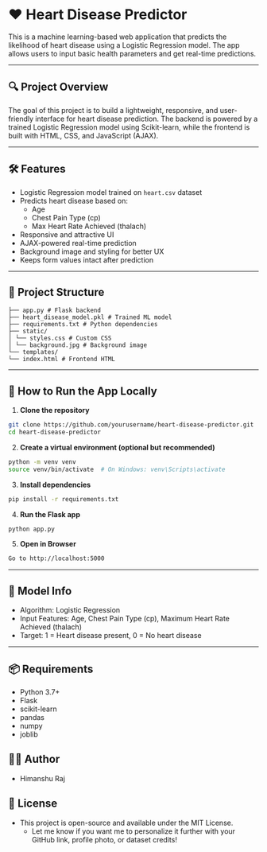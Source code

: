 # ❤️ Heart Disease Predictor

This is a machine learning-based web application that predicts the likelihood of heart disease using a Logistic Regression model. The app allows users to input basic health parameters and get real-time predictions.

---

## 🔍 Project Overview

The goal of this project is to build a lightweight, responsive, and user-friendly interface for heart disease prediction. The backend is powered by a trained Logistic Regression model using Scikit-learn, while the frontend is built with HTML, CSS, and JavaScript (AJAX).

---

## 🛠️ Features

- Logistic Regression model trained on `heart.csv` dataset
- Predicts heart disease based on:
  - Age
  - Chest Pain Type (cp)
  - Max Heart Rate Achieved (thalach)
- Responsive and attractive UI
- AJAX-powered real-time prediction
- Background image and styling for better UX
- Keeps form values intact after prediction

---

## 📂 Project Structure
```
├── app.py # Flask backend
├── heart_disease_model.pkl # Trained ML model
├── requirements.txt # Python dependencies
├── static/
│ └── styles.css # Custom CSS
│ └── background.jpg # Background image
└── templates/
└── index.html # Frontend HTML
```

---

## 🚀 How to Run the App Locally

1. **Clone the repository**
```bash
git clone https://github.com/yourusername/heart-disease-predictor.git
cd heart-disease-predictor
```
2. **Create a virtual environment (optional but recommended)**
```bash
python -m venv venv
source venv/bin/activate  # On Windows: venv\Scripts\activate
```
3. **Install dependencies**
```bash
pip install -r requirements.txt
```
4. **Run the Flask app**
```bash
python app.py
```
5. **Open in Browser**
```bash
Go to http://localhost:5000
```

---

## 🧠 Model Info
- Algorithm: Logistic Regression
- Input Features: Age, Chest Pain Type (cp), Maximum Heart Rate Achieved (thalach)
- Target: 1 = Heart disease present, 0 = No heart disease

---

## 📦 Requirements
- Python 3.7+
- Flask
- scikit-learn
- pandas
- numpy
- joblib

## 🙋‍♂️ Author
- Himanshu Raj

## 📄 License
- This project is open-source and available under the MIT License.
  - Let me know if you want me to personalize it further with your GitHub link, profile photo, or dataset credits!
